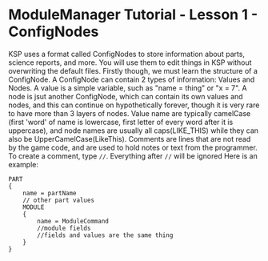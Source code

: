# ModuleManager Tutorial - Lesson 1 - ConfigNodes

KSP uses a format called ConfigNodes to store information about parts, science reports, and more. You will use them to edit things in KSP without overwriting the default files. Firstly though, we must learn the structure of a ConfigNode. A ConfigNode can contain 2 types of information: Values and Nodes. A value is a simple variable, such as "name = thing"  or "x = 7". A node is jsut another ConfigNode, which can contain its own values and nodes, and this can continue on hypothetically forever, though it is very rare to have more than 3 layers of nodes. Value name are typically camelCase (first 'word' of name is lowercase, first letter of every word after it is uppercase), and node names are usually all caps(LIKE_THIS) while they can also be UpperCamelCase(LikeThis). Comments are lines that are not read by the game code, and are used to hold notes or text from the programmer. To create a comment, type `//`. Everything after `//` will be ignored Here is an example:

```
PART
{
	name = partName
	// other part values
	MODULE
	{
		name = ModuleCommand
		//module fields
		//fields and values are the same thing
	}
}
```
